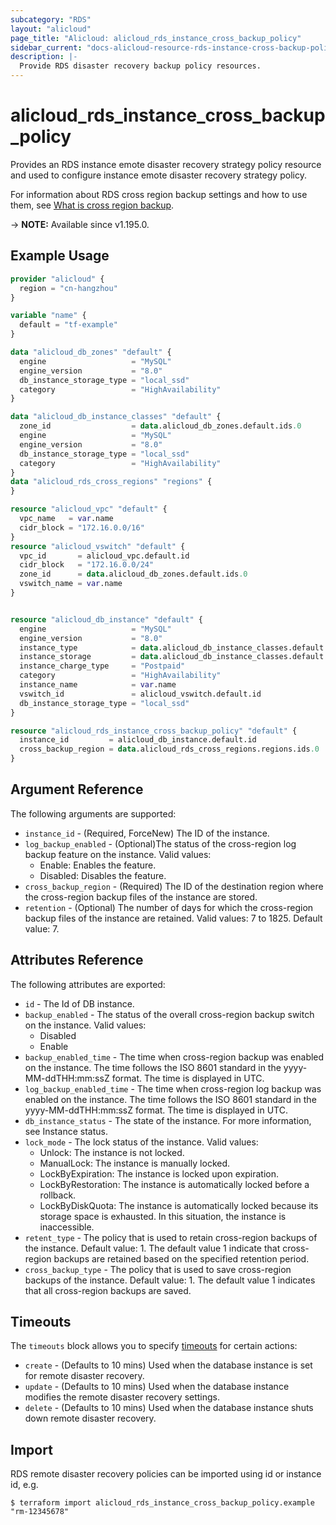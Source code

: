 ```yaml
---
subcategory: "RDS"
layout: "alicloud"
page_title: "Alicloud: alicloud_rds_instance_cross_backup_policy"
sidebar_current: "docs-alicloud-resource-rds-instance-cross-backup-policy"
description: |-
  Provide RDS disaster recovery backup policy resources.
---
```


# alicloud_rds_instance_cross_backup_policy

Provides an RDS instance emote disaster recovery strategy policy resource and used to configure instance emote disaster recovery strategy policy.

For information about RDS cross region backup settings and how to use them, see [What is cross region backup](https://www.alibabacloud.com/help/en/apsaradb-for-rds/latest/modify-cross-region-backup-settings).

-> **NOTE:** Available since v1.195.0.

## Example Usage

```terraform
provider "alicloud" {
  region = "cn-hangzhou"
}

variable "name" {
  default = "tf-example"
}

data "alicloud_db_zones" "default" {
  engine                   = "MySQL"
  engine_version           = "8.0"
  db_instance_storage_type = "local_ssd"
  category                 = "HighAvailability"
}

data "alicloud_db_instance_classes" "default" {
  zone_id                  = data.alicloud_db_zones.default.ids.0
  engine                   = "MySQL"
  engine_version           = "8.0"
  db_instance_storage_type = "local_ssd"
  category                 = "HighAvailability"
}
data "alicloud_rds_cross_regions" "regions" {
}

resource "alicloud_vpc" "default" {
  vpc_name   = var.name
  cidr_block = "172.16.0.0/16"
}
resource "alicloud_vswitch" "default" {
  vpc_id       = alicloud_vpc.default.id
  cidr_block   = "172.16.0.0/24"
  zone_id      = data.alicloud_db_zones.default.ids.0
  vswitch_name = var.name
}


resource "alicloud_db_instance" "default" {
  engine                   = "MySQL"
  engine_version           = "8.0"
  instance_type            = data.alicloud_db_instance_classes.default.instance_classes.0.instance_class
  instance_storage         = data.alicloud_db_instance_classes.default.instance_classes.0.storage_range.min
  instance_charge_type     = "Postpaid"
  category                 = "HighAvailability"
  instance_name            = var.name
  vswitch_id               = alicloud_vswitch.default.id
  db_instance_storage_type = "local_ssd"
}

resource "alicloud_rds_instance_cross_backup_policy" "default" {
  instance_id         = alicloud_db_instance.default.id
  cross_backup_region = data.alicloud_rds_cross_regions.regions.ids.0
}
```

## Argument Reference

The following arguments are supported:

* `instance_id` - (Required, ForceNew) The ID of the instance.
* `log_backup_enabled` - (Optional)The status of the cross-region log backup feature on the instance. Valid values:
  - Enable: Enables the feature.
  - Disabled: Disables the feature.
* `cross_backup_region` - (Required) The ID of the destination region where the cross-region backup files of the instance are stored.
* `retention` - (Optional) The number of days for which the cross-region backup files of the instance are retained. Valid values: 7 to 1825. Default value: 7.

## Attributes Reference

The following attributes are exported:

* `id` - The Id of DB instance.
* `backup_enabled` - The status of the overall cross-region backup switch on the instance. Valid values:
  - Disabled
  - Enable
* `backup_enabled_time` - The time when cross-region backup was enabled on the instance. The time follows the ISO 8601 standard in the yyyy-MM-ddTHH:mm:ssZ format. The time is displayed in UTC.
* `log_backup_enabled_time` - The time when cross-region log backup was enabled on the instance. The time follows the ISO 8601 standard in the yyyy-MM-ddTHH:mm:ssZ format. The time is displayed in UTC.
* `db_instance_status` - The state of the instance. For more information, see Instance status.
* `lock_mode` - The lock status of the instance. Valid values:
  - Unlock: The instance is not locked.
  - ManualLock: The instance is manually locked.
  - LockByExpiration: The instance is locked upon expiration.
  - LockByRestoration: The instance is automatically locked before a rollback.
  - LockByDiskQuota: The instance is automatically locked because its storage space is exhausted. In this situation, the instance is inaccessible.
* `retent_type` - The policy that is used to retain cross-region backups of the instance. Default value: 1. The default value 1 indicate that cross-region backups are retained based on the specified retention period.
* `cross_backup_type` - The policy that is used to save cross-region backups of the instance. Default value: 1. The default value 1 indicates that all cross-region backups are saved.

## Timeouts

The `timeouts` block allows you to specify [timeouts](https://www.terraform.io/docs/configuration-0-11/resources.html#timeouts) for certain actions:

* `create` - (Defaults to 10 mins) Used when the database instance is set for remote disaster recovery.
* `update` - (Defaults to 10 mins) Used when the database instance modifies the remote disaster recovery settings.
* `delete` - (Defaults to 10 mins) Used when the database instance shuts down remote disaster recovery.

## Import

RDS remote disaster recovery policies can be imported using id or instance id, e.g.

```shell
$ terraform import alicloud_rds_instance_cross_backup_policy.example "rm-12345678"
```
